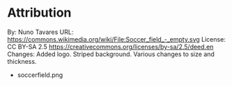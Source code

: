 Attribution
===

By: Nuno Tavares
URL: https://commons.wikimedia.org/wiki/File:Soccer_field_-_empty.svg
License: CC BY-SA 2.5 https://creativecommons.org/licenses/by-sa/2.5/deed.en
Changes: Added logo. Striped background. Various changes to size and thickness.

* soccerfield.png

